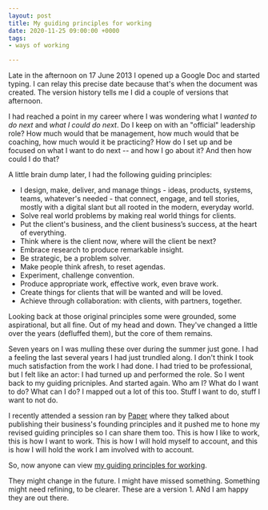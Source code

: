 ```yaml
---
layout: post
title: My guiding principles for working
date: 2020-11-25 09:00:00 +0000
tags:
- ways of working

---
```

Late in the afternoon on 17 June 2013 I opened up a Google Doc and started typing. I can relay this precise date because that's when the document was created. The version history tells me I did a couple of versions that afternoon.

I had reached a point in my career where I was wondering what I _wanted to do next_ and _what I could do next_. Do I keep on with an "official" leadership role? How much would that be management, how much would that be coaching, how much would it be practicing? How do I set up and be focused on what I want to do next -- and how I go about it? And then how could I do that?

A little brain dump later, I had the following guiding principles:

* I design, make, deliver, and manage things - ideas, products, systems, teams, whatever's needed - that connect, engage, and tell stories, mostly with a digital slant but all rooted in the modern, everyday world.
 * Solve real world problems by making real world things for clients.
 * Put the client's business, and the client business’s success, at the heart of everything.
 * Think where is the client now, where will the client be next?
 * Embrace research to produce remarkable insight.
 * Be strategic, be a problem solver.
 * Make people think afresh, to reset agendas.
 * Experiment, challenge convention.
 * Produce appropriate work, effective work, even brave work.
 * Create things for clients that will be wanted and will be loved.
 * Achieve through collaboration: with clients, with partners, together.

Looking back at those original principles some were grounded, some aspirational, but all fine. Out of my head and down. They've changed a little over the years (defluffed them), but the core of them remains.

Seven years on I was mulling these over during the summer just gone. I had a feeling the last several years I had just trundled along. I don't think I took much satisfaction from the work I had done. I had tried to be professional, but I felt like an actor: I had turned up and performed the role. So I went back to my guiding pricniples. And started again. Who am I? What do I want to do? What can I do? I mapped out a lot of this too. Stuff I want to do, stuff I want to not do.

I recently attended a session ran by [Paper](http://paper.studio) where they talked about publishing their business's founding principles and it pushed me to hone my revised guiding principles so I can share them too. This is how I like to work, this is how I want to work. This is how I will hold myself to account, and this is how I will hold the work I am involved with to account.

So, now anyone can view [my guiding principles for working](https://www.ermlikeyeah.com/principles).

They might change in the future. I might have missed something. Something might need refining, to be clearer. These are a version 1. ANd I am happy they are out there.